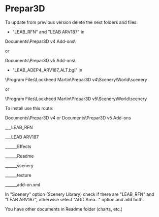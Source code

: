 # Prepar3D

To update from previous version delete the next folders and files:

* "LEAB_RFN" and "LEAB ARV187" in

Documents\Prepar3D v4 Add-ons\

or

Documents\Prepar3D v5 Add-ons\

* "LEAB_ADEP4_ARV187_ALT.bgl" in

\Program Files\Lockheed Martin\Prepar3D v4\Scenery\World\scenery

or

\Program Files\Lockheed Martin\Prepar3D v5\Scenery\World\scenery

To install use this route:

Documents\Prepar3D v4 or Documents\Prepar3D v5 Add-ons

___LEAB_RFN

___LEAB ARV187

______Effects

______Readme

______scenery

______texture

______add-on.xml

    

In "Scenery" option (Scenery Library) check if there are "LEAB_RFN" and "LEAB ARV187", otherwise select "ADD Area..." option and add both.

You have other documents in Readme folder (charts, etc.)
